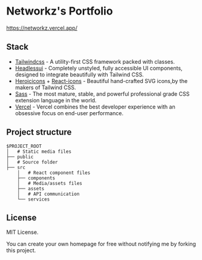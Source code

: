 # Networkz's Portfolio

https://networkz.vercel.app/

## Stack

- [Tailwindcss](https://tailwindcss.com/) - A utility-first CSS framework packed with classes.
- [Headlessui](https://headlessui.dev/) - Completely unstyled, fully accessible UI components, designed to integrate beautifully with Tailwind CSS.
- [Heroicicons](https://heroicons.com/) + [React-icons](https://react-icons.github.io/react-icons/) - Beautiful hand-crafted SVG icons,by the makers of Tailwind CSS.
- [Sass](https://sass-lang.com/) - The most mature, stable, and powerful professional grade CSS extension language in the world.
- [Vercel](https://vercel.com/) - Vercel combines the best developer experience with an obsessive focus on end-user performance.

## Project structure

```
$PROJECT_ROOT
│   # Static media files
├── public
│   # Source folder
├── src
    │   # React component files
    ├── components
    │   # Media/assets files
    ├── assets
    │   # API communication
    └── services
```
## License

MIT License.

You can create your own homepage for free without notifying me by forking this project.